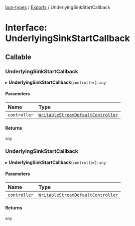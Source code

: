 [bun-types](https://github.com/oven-sh/bun-types/blob/master/api-docs/README.md) / [Exports](https://github.com/oven-sh/bun-types/blob/master/api-docs/modules.md) / UnderlyingSinkStartCallback

# Interface: UnderlyingSinkStartCallback

## Callable

### UnderlyingSinkStartCallback

▸ **UnderlyingSinkStartCallback**(`controller`): `any`

#### Parameters

| Name | Type |
| :------ | :------ |
| `controller` | [`WritableStreamDefaultController`](https://github.com/oven-sh/bun-types/blob/master/api-docs/modules.md#writablestreamdefaultcontroller) |

#### Returns

`any`

### UnderlyingSinkStartCallback

▸ **UnderlyingSinkStartCallback**(`controller`): `any`

#### Parameters

| Name | Type |
| :------ | :------ |
| `controller` | [`WritableStreamDefaultController`](https://github.com/oven-sh/bun-types/blob/master/api-docs/modules.md#writablestreamdefaultcontroller) |

#### Returns

`any`
